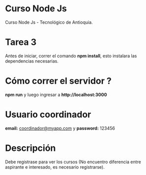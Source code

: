 # Curso Node Js
Curso Node Js - Tecnológico de Antioquia.

# Tarea 3
Antes de iniciar, correr el comando **npm install**, esto instalara las dependencias necesarias.

# Cómo correr el servidor ?

**npm run** y luego ingresar a **http://localhost:3000** 

# Usuario coordinador

**email:** coordinador@myapp.com y **password:** 123456

# Descripción

Debe registrase para ver los cursos (No encuentro diferencia entre aspirante e interesado, es necesario registrarse).
